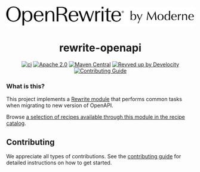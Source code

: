<p align="center">
  <a href="https://docs.openrewrite.org">
    <picture>
      <source media="(prefers-color-scheme: dark)" srcset="https://github.com/openrewrite/rewrite/raw/main/doc/logo-oss-dark.svg">
      <source media="(prefers-color-scheme: light)" srcset="https://github.com/openrewrite/rewrite/raw/main/doc/logo-oss-light.svg">
      <img alt="OpenRewrite Logo" src="https://github.com/openrewrite/rewrite/raw/main/doc/logo-oss-light.svg" width='600px'>
    </picture>
  </a>
</p>

<div align="center">
  <h1>rewrite-openapi</h1>
</div>

<div align="center">

<!-- Keep the gap above this line, otherwise they won't render correctly! -->
[![ci](https://github.com/openrewrite/rewrite-openapi/actions/workflows/ci.yml/badge.svg)](https://github.com/openrewrite/rewrite-openapi/actions/workflows/ci.yml)
[![Apache 2.0](https://img.shields.io/github/license/openrewrite/rewrite-openapi.svg)](https://www.apache.org/licenses/LICENSE-2.0)
[![Maven Central](https://img.shields.io/maven-central/v/org.openrewrite.recipe/rewrite-openapi.svg)](https://mvnrepository.com/artifact/org.openrewrite.recipe/rewrite-openapi)
[![Revved up by Develocity](https://img.shields.io/badge/Revved%20up%20by-Develocity-06A0CE?logo=Gradle&labelColor=02303A)](https://ge.openrewrite.org/scans)
[![Contributing Guide](https://img.shields.io/badge/Contributing-Guide-informational)](https://github.com/openrewrite/.github/blob/main/CONTRIBUTING.md)
</div>

### What is this?

This project implements a [Rewrite module](https://github.com/openrewrite/rewrite) that performs common tasks when migrating to new version of OpenAPI.  

Browse [a selection of recipes available through this module in the recipe catalog](https://docs.openrewrite.org/recipes/openapi).

## Contributing

We appreciate all types of contributions. See the [contributing guide](https://github.com/openrewrite/.github/blob/main/CONTRIBUTING.md) for detailed instructions on how to get started.

